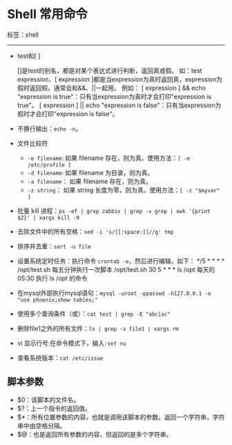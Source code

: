 # Shell 常用命令

标签：shell

---

- test和[ ]

	[]是test的别名，都是对某个表达式进行判断，返回真或假。
	如：test expression、[ expression ]都是当expression为真时返回真，expression为假时返回假。通常会和&&、||一起用。
	例如：
		[ expression ] && echo "expression is true"：只有当expression为真时才会打印"expression is true"。
		[ expression ] || echo "expression is false"：只有当expression为假时才会打印"expression is false"。

- 不换行输出：`echo -n`。

- 文件比较符

	- `-e filename`: 如果 filename 存在，则为真。使用方法：`[ -e /etc/profile ]` 
	- `-d filename`: 如果 filename 为目录，则为真。
	- `-a filename`： 如果 filename 存在，则为真。
	- `-z string`： 如果 string 长度为零，则为真。使用方法：`[ -z "$myvar" ]`

- 批量 kill 进程：`ps -ef | grep zabbix | grep -v grep | awk '{print $2}' | xargs kill -9`

- 去除文件中的所有空格：`sed -i 's/[[:space:]]//g' tmp`

- 排序并去重：`sort -u file`

- 设置系统定时任务：执行命令 `crontab -e`，然后进行编辑，如下：
		*/5 * * * * /opt/test.sh		每五分钟执行一次脚本 /opt/test.sh
		30 5 * * * ls /opt				每天的 05:30 执行 ls /opt 的命令

- 在mysql外部执行mysql语句：`mysql -uroot -ppasswd -h127.0.0.1 -e "use phoenix;show tables;"`

- 使用多个查询条件（或）：`cat test | grep -E "abc|ac"`

- 删除file1之外的所有文件：`ls | grep -v file1 | xargs rm`
- vi 显示行号:在命令模式下，输入`:set nu`

- 查看系统版本：`cat /etc/issue`

## 脚本参数

- $0：该脚本的文件名。
- $?：上一个指令的返回值。
- $*：所有位置参数的内容，也就是调用该脚本的参数。返回一个字符串，字符串中由空格分隔。
- $@：也是返回所有参数的内容，但返回的是多个字符串。
